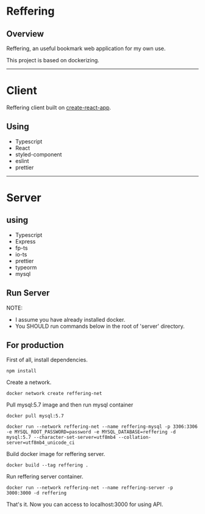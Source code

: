# Reffering

## Overview

Reffering, an useful bookmark web application for my own use.

This project is based on dockerizing.

---

# Client
Reffering client built on [create-react-app](https://github.com/facebook/create-react-app).

## Using
- Typescript
- React
- styled-component
- eslint
- prettier

---

# Server

## using
- Typescript
- Express
- fp-ts
- io-ts
- prettier
- typeorm
- mysql

## Run Server

NOTE: 
- I assume you have already installed docker.
- You SHOULD run commands below in the root of 'server' directory.

## For production

First of all, install dependencies.

```
npm install
```

Create a network.

```
docker network create reffering-net
```

Pull mysql:5.7 image and then run mysql container

```
docker pull mysql:5.7
```
```
docker run --network reffering-net --name reffering-mysql -p 3306:3306 -e MYSQL_ROOT_PASSWORD=password -e MYSQL_DATABASE=reffering -d mysql:5.7 --character-set-server=utf8mb4 --collation-server=utf8mb4_unicode_ci
```

Build docker image for reffering server.

```
docker build --tag reffering .
```

Run reffering server container.

```
docker run --network reffering-net --name reffering-server -p 3000:3000 -d reffering
```

That's it. Now you can access to localhost:3000 for using API.